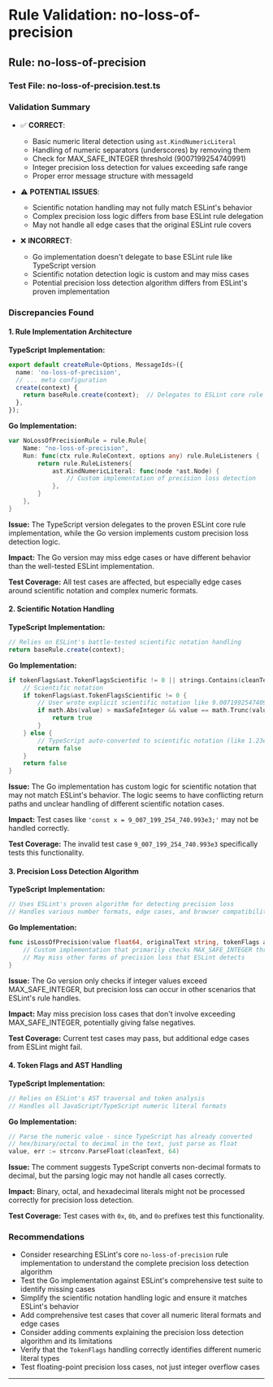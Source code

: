 # Rule Validation: no-loss-of-precision

## Rule: no-loss-of-precision

### Test File: no-loss-of-precision.test.ts

### Validation Summary
- ✅ **CORRECT**: 
  - Basic numeric literal detection using `ast.KindNumericLiteral`
  - Handling of numeric separators (underscores) by removing them
  - Check for MAX_SAFE_INTEGER threshold (9007199254740991)
  - Integer precision loss detection for values exceeding safe range
  - Proper error message structure with messageId

- ⚠️ **POTENTIAL ISSUES**: 
  - Scientific notation handling may not fully match ESLint's behavior
  - Complex precision loss logic differs from base ESLint rule delegation
  - May not handle all edge cases that the original ESLint rule covers

- ❌ **INCORRECT**: 
  - Go implementation doesn't delegate to base ESLint rule like TypeScript version
  - Scientific notation detection logic is custom and may miss cases
  - Potential precision loss detection algorithm differs from ESLint's proven implementation

### Discrepancies Found

#### 1. Rule Implementation Architecture
**TypeScript Implementation:**
```typescript
export default createRule<Options, MessageIds>({
  name: 'no-loss-of-precision',
  // ... meta configuration
  create(context) {
    return baseRule.create(context);  // Delegates to ESLint core rule
  },
});
```

**Go Implementation:**
```go
var NoLossOfPrecisionRule = rule.Rule{
	Name: "no-loss-of-precision",
	Run: func(ctx rule.RuleContext, options any) rule.RuleListeners {
		return rule.RuleListeners{
			ast.KindNumericLiteral: func(node *ast.Node) {
				// Custom implementation of precision loss detection
			},
		}
	},
}
```

**Issue:** The TypeScript version delegates to the proven ESLint core rule implementation, while the Go version implements custom precision loss detection logic.

**Impact:** The Go version may miss edge cases or have different behavior than the well-tested ESLint implementation.

**Test Coverage:** All test cases are affected, but especially edge cases around scientific notation and complex numeric formats.

#### 2. Scientific Notation Handling
**TypeScript Implementation:**
```typescript
// Relies on ESLint's battle-tested scientific notation handling
return baseRule.create(context);
```

**Go Implementation:**
```go
if tokenFlags&ast.TokenFlagsScientific != 0 || strings.Contains(cleanText, "e") || strings.Contains(cleanText, "E") {
	// Scientific notation
	if tokenFlags&ast.TokenFlagsScientific != 0 {
		// User wrote explicit scientific notation like 9.007199254740993e3
		if math.Abs(value) > maxSafeInteger && value == math.Trunc(value) {
			return true
		}
	} else {
		// TypeScript auto-converted to scientific notation (like 1.23e+25)
		return false
	}
	return false
}
```

**Issue:** The Go implementation has custom logic for scientific notation that may not match ESLint's behavior. The logic seems to have conflicting return paths and unclear handling of different scientific notation cases.

**Impact:** Test cases like `'const x = 9_007_199_254_740.993e3;'` may not be handled correctly.

**Test Coverage:** The invalid test case `9_007_199_254_740.993e3` specifically tests this functionality.

#### 3. Precision Loss Detection Algorithm
**TypeScript Implementation:**
```typescript
// Uses ESLint's proven algorithm for detecting precision loss
// Handles various number formats, edge cases, and browser compatibility
```

**Go Implementation:**
```go
func isLossOfPrecision(value float64, originalText string, tokenFlags ast.TokenFlags) bool {
	// Custom implementation that primarily checks MAX_SAFE_INTEGER threshold
	// May miss other forms of precision loss that ESLint detects
}
```

**Issue:** The Go version only checks if integer values exceed MAX_SAFE_INTEGER, but precision loss can occur in other scenarios that ESLint's rule handles.

**Impact:** May miss precision loss cases that don't involve exceeding MAX_SAFE_INTEGER, potentially giving false negatives.

**Test Coverage:** Current test cases may pass, but additional edge cases from ESLint might fail.

#### 4. Token Flags and AST Handling
**TypeScript Implementation:**
```typescript
// Relies on ESLint's AST traversal and token analysis
// Handles all JavaScript/TypeScript numeric literal formats
```

**Go Implementation:**
```go
// Parse the numeric value - since TypeScript has already converted 
// hex/binary/octal to decimal in the text, just parse as float
value, err := strconv.ParseFloat(cleanText, 64)
```

**Issue:** The comment suggests TypeScript converts non-decimal formats to decimal, but the parsing logic may not handle all cases correctly.

**Impact:** Binary, octal, and hexadecimal literals might not be processed correctly for precision loss detection.

**Test Coverage:** Test cases with `0x`, `0b`, and `0o` prefixes test this functionality.

### Recommendations
- Consider researching ESLint's core `no-loss-of-precision` rule implementation to understand the complete precision loss detection algorithm
- Test the Go implementation against ESLint's comprehensive test suite to identify missing cases
- Simplify the scientific notation handling logic and ensure it matches ESLint's behavior
- Add comprehensive test cases that cover all numeric literal formats and edge cases
- Consider adding comments explaining the precision loss detection algorithm and its limitations
- Verify that the `TokenFlags` handling correctly identifies different numeric literal types
- Test floating-point precision loss cases, not just integer overflow cases

---